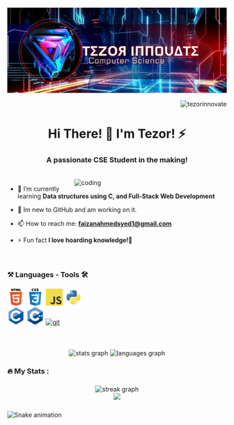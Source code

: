 ![logo](https://github.com/TezorInnovate/TezorInnovate/blob/main/GitHub%20banner.jpg)
<p align="right"> <img src="https://komarev.com/ghpvc/?username=tezorinnovate&label=Profile%20views&color=0e75b6&style=flat" alt="tezorinnovate" /> </p>

<h1 align="center">
  Hi There! 👋 I'm Tezor! ⚡
</h1>

<h3 align="center">A passionate CSE Student in the making!</h3>

<br/>

<img align="right" alt="coding" width="350" src="https://31.media.tumblr.com/4717a813263f471b0def42d70c835ad5/tumblr_mtw0ojDUCQ1ru39xmo1_500.gif">


 - 🌱 I’m currently learning **Data structures using C, and Full-Stack Web Development**

 - 🥹 Im new to GitHub and am working on it.
  
 - 📫 How to reach me: **faizanahmedsyed1@gmail.com**

 - ⚡ Fun fact **I love hoarding knowledge!🤯**

<p align="left">
</p>

<br/>

  <h3 align="left">⚒️ Languages - Tools 🛠️</h3>
  <p align="left">  <p> <a href="https://www.w3.org/html/" target="_blank" rel="noreferrer"> <img src="https://raw.githubusercontent.com/devicons/devicon/master/icons/html5/html5-original-wordmark.svg" alt="html5" width="40" height="40"/></a> <a href="https://www.w3schools.com/css/" target="_blank" rel="noreferrer"> <img src="https://raw.githubusercontent.com/devicons/devicon/master/icons/css3/css3-original-wordmark.svg" alt="css3" width="40" height="40"/></a> <a href="https://developer.mozilla.org/en-US/docs/Web/JavaScript" target="_blank" rel="noreferrer"> <img src="https://raw.githubusercontent.com/devicons/devicon/master/icons/javascript/javascript-original.svg" alt="javascript" width="40" height="40"/></a> <a href="https://www.python.org" target="_blank" rel="noreferrer"><img src="https://raw.githubusercontent.com/devicons/devicon/master/icons/python/python-original.svg" alt="python" width="40" height="40"/><br><a href="https://www.cprogramming.com/" target="_blank" rel="noreferrer"><img src="https://raw.githubusercontent.com/devicons/devicon/master/icons/c/c-original.svg" alt="c" width="40" height="40"/></a> <a href="https://www.w3schools.com/cpp/" target="_blank" rel="noreferrer"><img src="https://raw.githubusercontent.com/devicons/devicon/master/icons/cplusplus/cplusplus-original.svg" alt="cplusplus" width="40" height="40"/></a> <a href="https://git-scm.com/" target="_blank" rel="noreferrer"><img src="https://www.vectorlogo.zone/logos/git-scm/git-scm-icon.svg" alt="git" width="40" height="40"/></a>  </p>

<br/>

###

<div align="center">
  <img src="https://github-readme-stats.vercel.app/api?username=tezorinnovate&hide_title=false&hide_rank=false&show_icons=true&include_all_commits=true&count_private=true&disable_animations=false&theme=dracula&locale=en&hide_border=false" height="125" alt="stats graph"  />
  <img src="https://github-readme-stats.vercel.app/api/top-langs?username=tezorinnovate&locale=en&hide_title=false&layout=compact&card_width=320&langs_count=5&theme=dracula&hide_border=false" height="125" alt="languages graph"  />
</div>

###

<h3 align="left">🔥   My Stats :</h3>

###

<div align="center">
  <img src="https://streak-stats.demolab.com?user=tezorinnovate&locale=en&mode=daily&theme=dark&hide_border=false&border_radius=5&order=3" height="220" alt="streak graph"  />
</div>

<div align="center">
  <img src="https://profile-counter.glitch.me/TezorInnovate/count.svg?"  />
</div>

###

<img src="https://raw.githubusercontent.com/TezorInnovate/TezorInnovate/output/snake.svg" alt="Snake animation" />

###
